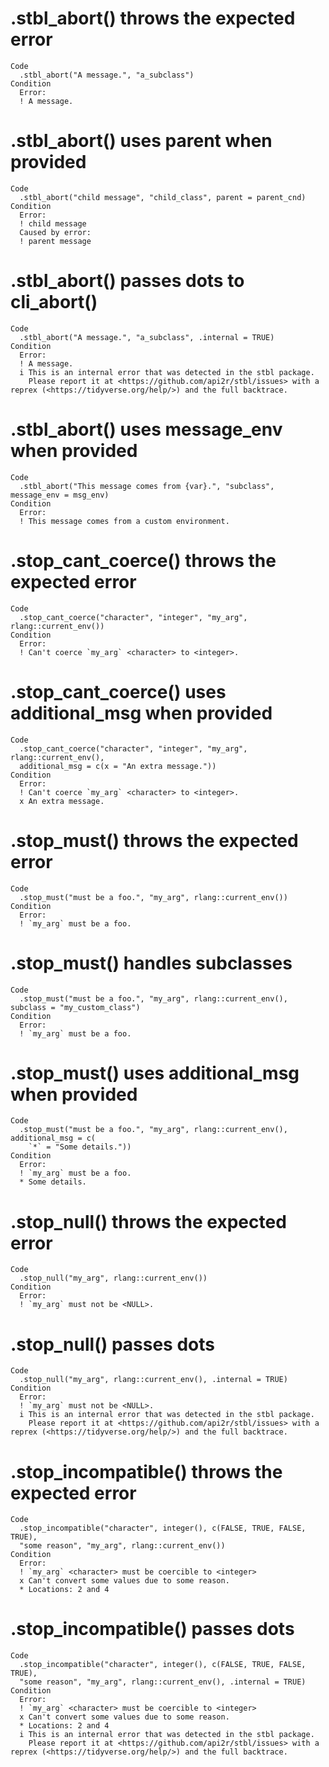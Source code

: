 # .stbl_abort() throws the expected error

    Code
      .stbl_abort("A message.", "a_subclass")
    Condition
      Error:
      ! A message.

# .stbl_abort() uses parent when provided

    Code
      .stbl_abort("child message", "child_class", parent = parent_cnd)
    Condition
      Error:
      ! child message
      Caused by error:
      ! parent message

# .stbl_abort() passes dots to cli_abort()

    Code
      .stbl_abort("A message.", "a_subclass", .internal = TRUE)
    Condition
      Error:
      ! A message.
      i This is an internal error that was detected in the stbl package.
        Please report it at <https://github.com/api2r/stbl/issues> with a reprex (<https://tidyverse.org/help/>) and the full backtrace.

# .stbl_abort() uses message_env when provided

    Code
      .stbl_abort("This message comes from {var}.", "subclass", message_env = msg_env)
    Condition
      Error:
      ! This message comes from a custom environment.

# .stop_cant_coerce() throws the expected error

    Code
      .stop_cant_coerce("character", "integer", "my_arg", rlang::current_env())
    Condition
      Error:
      ! Can't coerce `my_arg` <character> to <integer>.

# .stop_cant_coerce() uses additional_msg when provided

    Code
      .stop_cant_coerce("character", "integer", "my_arg", rlang::current_env(),
      additional_msg = c(x = "An extra message."))
    Condition
      Error:
      ! Can't coerce `my_arg` <character> to <integer>.
      x An extra message.

# .stop_must() throws the expected error

    Code
      .stop_must("must be a foo.", "my_arg", rlang::current_env())
    Condition
      Error:
      ! `my_arg` must be a foo.

# .stop_must() handles subclasses

    Code
      .stop_must("must be a foo.", "my_arg", rlang::current_env(), subclass = "my_custom_class")
    Condition
      Error:
      ! `my_arg` must be a foo.

# .stop_must() uses additional_msg when provided

    Code
      .stop_must("must be a foo.", "my_arg", rlang::current_env(), additional_msg = c(
        `*` = "Some details."))
    Condition
      Error:
      ! `my_arg` must be a foo.
      * Some details.

# .stop_null() throws the expected error

    Code
      .stop_null("my_arg", rlang::current_env())
    Condition
      Error:
      ! `my_arg` must not be <NULL>.

# .stop_null() passes dots

    Code
      .stop_null("my_arg", rlang::current_env(), .internal = TRUE)
    Condition
      Error:
      ! `my_arg` must not be <NULL>.
      i This is an internal error that was detected in the stbl package.
        Please report it at <https://github.com/api2r/stbl/issues> with a reprex (<https://tidyverse.org/help/>) and the full backtrace.

# .stop_incompatible() throws the expected error

    Code
      .stop_incompatible("character", integer(), c(FALSE, TRUE, FALSE, TRUE),
      "some reason", "my_arg", rlang::current_env())
    Condition
      Error:
      ! `my_arg` <character> must be coercible to <integer>
      x Can't convert some values due to some reason.
      * Locations: 2 and 4

# .stop_incompatible() passes dots

    Code
      .stop_incompatible("character", integer(), c(FALSE, TRUE, FALSE, TRUE),
      "some reason", "my_arg", rlang::current_env(), .internal = TRUE)
    Condition
      Error:
      ! `my_arg` <character> must be coercible to <integer>
      x Can't convert some values due to some reason.
      * Locations: 2 and 4
      i This is an internal error that was detected in the stbl package.
        Please report it at <https://github.com/api2r/stbl/issues> with a reprex (<https://tidyverse.org/help/>) and the full backtrace.

